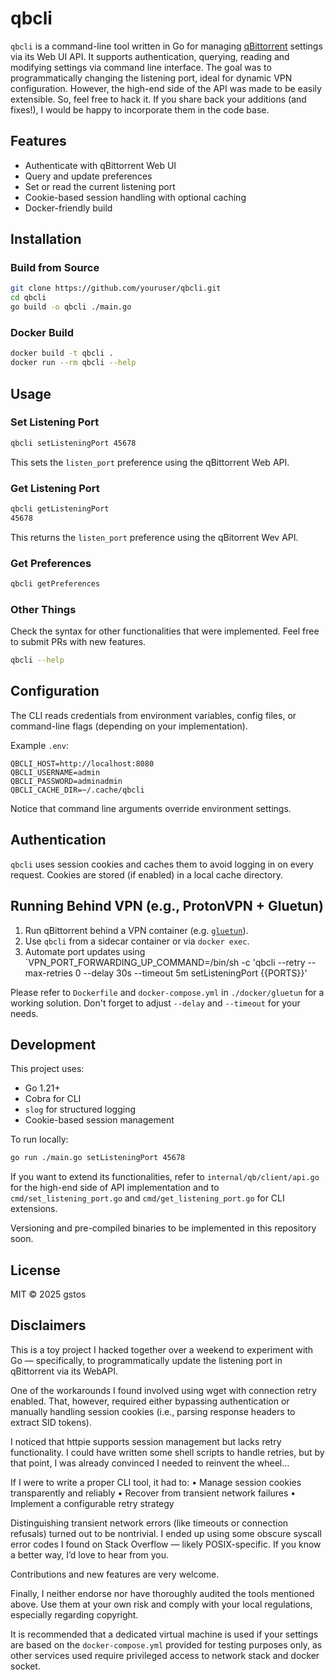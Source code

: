 # qbcli

`qbcli` is a command-line tool written in Go for managing [qBittorrent](https://www.qbittorrent.org/) settings via its Web UI API.
It supports authentication, querying, reading and modifying settings via command line interface.
The goal was to programmatically changing the listening port,
ideal for dynamic VPN configuration. 
However, the high-end side of the API was made to be easily extensible.
So, feel free to hack it. If you share back your additions (and fixes!), 
I would be happy to incorporate them in the code base.

## Features

- Authenticate with qBittorrent Web UI
- Query and update preferences
- Set or read the current listening port
- Cookie-based session handling with optional caching
- Docker-friendly build

## Installation

### Build from Source

```bash
git clone https://github.com/youruser/qbcli.git
cd qbcli
go build -o qbcli ./main.go
```

### Docker Build

```bash
docker build -t qbcli .
docker run --rm qbcli --help
```

## Usage

### Set Listening Port

```bash
qbcli setListeningPort 45678

```
This sets the `listen_port` preference using the qBittorrent Web API.


### Get Listening Port

```bash
qbcli getListeningPort
45678
```
This returns the `listen_port` preference using the qBitorrent Wev API.


### Get Preferences

```bash
qbcli getPreferences
```

### Other Things

Check the syntax for other functionalities that were implemented.
Feel free to submit PRs with new features.

```bash
qbcli --help
```


## Configuration

The CLI reads credentials from environment variables, config files, or command-line flags (depending on your implementation).

Example `.env`:
```env
QBCLI_HOST=http://localhost:8080
QBCLI_USERNAME=admin
QBCLI_PASSWORD=adminadmin
QBCLI_CACHE_DIR=~/.cache/qbcli
```

Notice that command line arguments override environment settings.

## Authentication

`qbcli` uses session cookies and caches them to avoid logging in on every request. Cookies are stored (if enabled) in a local cache directory.

## Running Behind VPN (e.g., ProtonVPN + Gluetun)

1. Run qBittorrent behind a VPN container (e.g. [`gluetun`](https://github.com/qdm12/gluetun)).
2. Use `qbcli` from a sidecar container or via `docker exec`.
3. Automate port updates using `VPN_PORT_FORWARDING_UP_COMMAND=/bin/sh -c 'qbcli --retry --max-retries 0 --delay 30s --timeout 5m setListeningPort {{PORTS}}'

Please refer to `Dockerfile` and `docker-compose.yml` in `./docker/gluetun` for a working solution.
Don't forget to adjust `--delay` and `--timeout` for your needs.


## Development

This project uses:

- Go 1.21+
- Cobra for CLI
- `slog` for structured logging
- Cookie-based session management

To run locally:

```bash
go run ./main.go setListeningPort 45678
```

If you want to extend its functionalities,
refer to `internal/qb/client/api.go` for the high-end side of API implementation
and to `cmd/set_listening_port.go` and `cmd/get_listening_port.go` for CLI extensions.

Versioning and pre-compiled binaries to be implemented in this repository soon.

## License

MIT © 2025 gstos

## Disclaimers

This is a toy project I hacked together over a weekend to experiment with Go — 
specifically, to programmatically update the listening port in qBittorrent via its WebAPI.

One of the workarounds I found involved using wget with connection retry enabled. 
That, however, required either bypassing authentication or manually handling session cookies 
(i.e., parsing response headers to extract SID tokens).

I noticed that httpie supports session management but lacks retry functionality. 
I could have written some shell scripts to handle retries, 
but by that point, I was already convinced I needed to reinvent the wheel…

If I were to write a proper CLI tool, it had to:
•	Manage session cookies transparently and reliably
•	Recover from transient network failures
•	Implement a configurable retry strategy

Distinguishing transient network errors 
(like timeouts or connection refusals) 
turned out to be nontrivial. 
I ended up using some obscure syscall error codes 
I found on Stack Overflow — likely POSIX-specific. 
If you know a better way, I’d love to hear from you.

Contributions and new features are very welcome.

Finally, I neither endorse nor have thoroughly audited the tools mentioned above. 
Use them at your own risk and comply with your local regulations, 
especially regarding copyright.

It is recommended that a dedicated virtual machine is used 
if your settings are based on the `docker-compose.yml` provided for testing purposes only,
as other services used require privileged access to network stack and docker socket.
